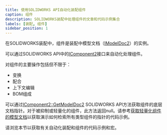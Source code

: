 ```yaml
---
title: 使用SOLIDWORKS API自动化装配组件
caption: 组件
description: SOLIDWORKS装配中处理组件的文章和代码示例集合
labels: [装配, 组件]
sidebar_position: 1
---
```

在SOLIDWORKS装配中，组件是装配中模型文档（[IModelDoc2](https://help.solidworks.com/2018/english/api/sldworksapi/SolidWorks.Interop.sldworks~SolidWorks.Interop.sldworks.IModelDoc2.html)）的实例。

可以通过SOLIDWORKS API中的[IComponent2](https://help.solidworks.com/2018/english/api/sldworksapi/SolidWorks.Interop.sldworks~SolidWorks.Interop.sldworks.IComponent2.html)接口来自动化处理组件。

对组件的主要操作包括但不限于：

* 变换
* 配合
* 上下文编辑
* BOM组成

可以通过[IComponent2::GetModelDoc2](https://help.solidworks.com/2012/english/api/sldworksapi/solidworks.interop.sldworks~solidworks.interop.sldworks.icomponent2~getmodeldoc2.html) SOLIDWORKS API方法获取组件的底层文档指针。对于被抑制或轻量化的组件，此方法返回null。请参考[获取轻量化组件的模型文档](/docs/codestack/solidworks-api/document/assembly/components/lightweight-get-model-doc/)以获取演示如何检索所有类型组件的指针的代码示例。

请浏览本节以获取有关自动化装配和组件的代码示例和宏。